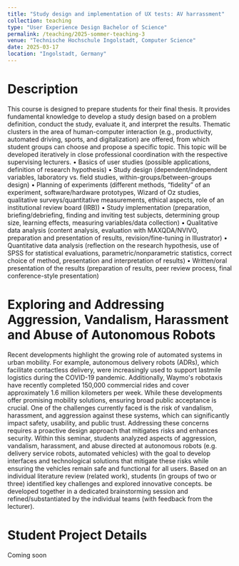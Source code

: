 ```yaml
---
title: "Study design and implementation of UX tests: AV harrassment"
collection: teaching
type: "User Experience Design Bachelor of Science"
permalink: /teaching/2025-sommer-teaching-3
venue: "Technische Hochschule Ingolstadt, Computer Science"
date: 2025-03-17
location: "Ingolstadt, Germany"
---
```


# Description
This course is designed to prepare students for their final thesis. It provides fundamental knowledge to develop a study design based on a problem definition, conduct the study, evaluate it, and interpret the results. Thematic clusters in the area of ​​human-computer interaction (e.g., productivity, automated driving, sports, and digitalization) are offered, from which student groups can choose and propose a specific topic. This topic will be developed iteratively in close professional coordination with the respective supervising lecturers. • Basics of user studies (possible applications, definition of research hypothesis) • Study design (dependent/independent variables, laboratory vs. field studies, within-groups/between-groups design) • Planning of experiments (different methods, “fidelity” of an experiment, software/hardware prototypes, Wizard of Oz studies, qualitative surveys/quantitative measurements, ethical aspects, role of an institutional review board (IRB)) • Study implementation (preparation, briefing/debriefing, finding and inviting test subjects, determining group size, learning effects, measuring variables/data collection) • Qualitative data analysis (content analysis, evaluation with MAXQDA/NVIVO, preparation and presentation of results, revision/fine-tuning in Illustrator) • Quantitative data analysis (reflection on the research hypothesis, use of SPSS for statistical evaluations, parametric/nonparametric statistics, correct choice of method, presentation and interpretation of results) • Written/oral presentation of the results (preparation of results, peer review process, final conference-style presentation)


Exploring and Addressing Aggression, Vandalism, Harassment and Abuse of Autonomous Robots
======
Recent developments highlight the growing role of automated systems in urban mobility. For example, autonomous delivery robots (ADRs), which facilitate contactless delivery, were increasingly used to support lastmile logistics during the COVID-19 pandemic. Additionally, Waymo's robotaxis have recently completed 150,000 commercial rides and cover approximately 1.6 million kilometers per week.
While these developments offer promising mobility solutions, ensuring broad public acceptance is crucial. One of the challenges currently faced is the risk of vandalism, harassment, and aggression against these systems, which can significantly impact safety, usability, and public trust. Addressing these concerns requires a proactive design approach that mitigates risks and enhances security.
Within this seminar, students analyzed aspects of aggression, vandalism, harassment, and abuse directed at autonomous robots (e.g. delivery service robots, automated vehicles) with the goal to develop interfaces and technological solutions that mitigate these risks while ensuring the vehicles remain safe and functional for all users. Based on an individual literature review (related work), students (in groups of two or three) identified key challenges and explored innovative concepts. be developed together in a dedicated brainstorming session and refined/substantiated by the individual teams (with feedback from the lecturer).

Student Project Details
======
Coming soon
